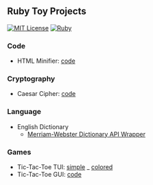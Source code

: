## Ruby Toy Projects
[![MIT License](https://img.shields.io/badge/License-MIT-green)](#) [![Ruby](https://img.shields.io/badge/Ruby-2.7.1-red)](#) 

### Code
- HTML Minifier: [code](./html-minifier/minify.rb)

### Cryptography
- Caesar Cipher: [code](./caesar-cipher/caesar-cipher.rb)

### Language
- English Dictionary 
  + [Merriam-Webster Dictionary API Wrapper](https://github.com/jioneeu/mw-dictionary)

### Games
- Tic-Tac-Toe TUI: [simple](./tic-tac-toe/tui/simple-tui/ttt.rb) _ [colored](./tic-tac-toe/tui/colored-tui/ttt.rb)
- Tic-Tac-Toe GUI: [code](./tic-tac-toe/gui/ttt.rb)
